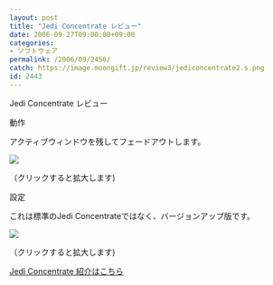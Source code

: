 ```yaml
---
layout: post
title: "Jedi Concentrate レビュー"
date: 2006-09-27T09:00:00+09:00
categories:
- ソフトウェア
permalink: /2006/09/2456/
catch: https://image.moongift.jp/review3/jediconcentrate2.s.png
id: 2443
---
```

Jedi Concentrate レビュー  
<!--more-->

動作

  

アクティブウィンドウを残してフェードアウトします。

  

[![](https://image.moongift.jp/review3/jediconcentrate1.s.png)](https://image.moongift.jp/review3/jediconcentrate1.png)  
  
（クリックすると拡大します)

  

設定

  

これは標準のJedi Concentrateではなく、バージョンアップ版です。

  

[![](https://image.moongift.jp/review3/jediconcentrate2.s.png)](https://image.moongift.jp/review3/jediconcentrate2.png)  
  
（クリックすると拡大します)

  

[Jedi Concentrate 紹介はこちら](http://fw.moongift.jp/intro/i-2455.html)

